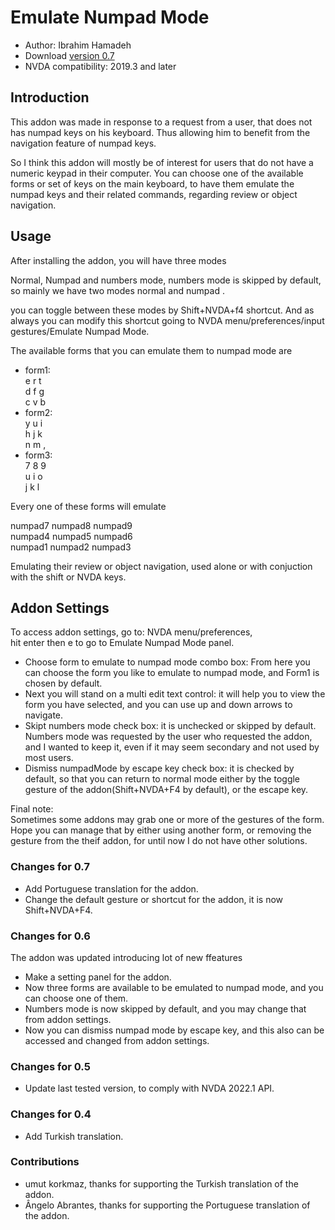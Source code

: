 # Emulate Numpad Mode #

*	Author: Ibrahim Hamadeh
*	Download [version 0.7][1]
*	NVDA compatibility: 2019.3 and later

## Introduction

This addon was made in response to a request from a user, that does not has numpad keys on his keyboard.
 Thus allowing him to benefit from the navigation feature of numpad keys.  

So I think this addon will mostly be of interest for users that do not have a numeric keypad in their computer.
 You can choose one of the available forms or set of keys on the main keyboard, to have them emulate the numpad keys and their related commands, regarding review or object navigation.

## Usage

After installing the addon, you will have three modes

Normal, Numpad and numbers mode, numbers mode is skipped by default, so mainly we have two modes normal and numpad .

you can toggle between these modes by Shift+NVDA+f4 shortcut. And as always you can modify this shortcut going to NVDA menu/preferences/input gestures/Emulate Numpad Mode.

The available forms that you can emulate them to numpad mode are

*	form1:  
e r t  
d f g  
c v b  
*	form2:  
y u i  
h j k  
n m ,  
*	form3:  
7 8 9  
u i o  
j k l

Every one of these forms will emulate

numpad7 numpad8 numpad9  
numpad4 numpad5 numpad6  
numpad1 numpad2 numpad3  

Emulating their review or object navigation, used alone or with conjuction with the shift or NVDA keys.

## Addon Settings ##

To access addon settings, go to: NVDA menu/preferences,  
hit enter then e to go to Emulate Numpad Mode panel.

*	Choose form to emulate to numpad mode combo box: From here you can choose the form you like to emulate to numpad mode, and Form1 is chosen by default.
*	Next you will stand on a multi edit text control: it will help you to view the form you have selected, and you can use up and down arrows to navigate.
*	Skipt numbers mode check box: it is unchecked or skipped by default. Numbers mode was requested by the user who requested the addon, and I wanted to keep it, even if it may seem secondary and not used by most users.
*	Dismiss numpadMode by escape key check box: it is checked by default, so that you can return to normal mode either by the toggle gesture of the addon(Shift+NVDA+F4 by default), or the escape key.

Final note:  
Sometimes some addons may grab one or more of the gestures of the form. Hope you can manage that by either using another form, or removing the gesture from the theif addon, for until now I do not have other solutions.

### Changes for 0.7 ###

*	Add Portuguese translation for the addon.
*	Change the default gesture or shortcut for the addon, it is now Shift+NVDA+F4.

### Changes for 0.6 ###
The addon was updated introducing lot of new ffeatures

*	Make a setting panel for the addon.
*	Now three forms are available to be emulated to numpad mode, and you can choose one of them.
*	Numbers mode is now skipped by default, and you may change that from addon settings.
*	Now you can dismiss numpad mode by escape key, and this also can be accessed and changed from addon settings.

### Changes for 0.5 ###

*	Update last tested version, to comply with NVDA 2022.1 API.

### Changes for 0.4 ###

*	Add Turkish translation.

### Contributions ###

*	umut korkmaz, thanks for supporting the Turkish translation of the addon.
*	Ângelo Abrantes, thanks for supporting the Portuguese translation of the addon.

[1]: https://github.com/ibrahim-s/emulateNumpadMode/releases/download/0.7/emulateNumpadMode-0.7.nvda-addon
